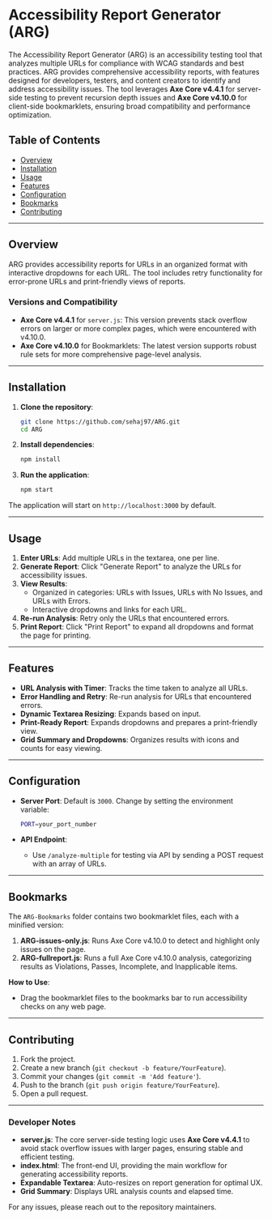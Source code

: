 # Accessibility Report Generator (ARG)

The Accessibility Report Generator (ARG) is an accessibility testing tool that analyzes multiple URLs for compliance with WCAG standards and best practices. ARG provides comprehensive accessibility reports, with features designed for developers, testers, and content creators to identify and address accessibility issues. The tool leverages **Axe Core v4.4.1** for server-side testing to prevent recursion depth issues and **Axe Core v4.10.0** for client-side bookmarklets, ensuring broad compatibility and performance optimization.

## Table of Contents

- [Overview](#overview)
- [Installation](#installation)
- [Usage](#usage)
- [Features](#features)
- [Configuration](#configuration)
- [Bookmarks](#bookmarks)
- [Contributing](#contributing)

---

## Overview

ARG provides accessibility reports for URLs in an organized format with interactive dropdowns for each URL. The tool includes retry functionality for error-prone URLs and print-friendly views of reports.

### Versions and Compatibility

- **Axe Core v4.4.1** for `server.js`: This version prevents stack overflow errors on larger or more complex pages, which were encountered with v4.10.0.
- **Axe Core v4.10.0** for Bookmarklets: The latest version supports robust rule sets for more comprehensive page-level analysis.

---

## Installation

1. **Clone the repository**:

   ```bash
   git clone https://github.com/sehaj97/ARG.git
   cd ARG
   ```

2. **Install dependencies**:

   ```bash
   npm install
   ```

3. **Run the application**:

   ```bash
   npm start
   ```

The application will start on `http://localhost:3000` by default.

---

## Usage

1. **Enter URLs**: Add multiple URLs in the textarea, one per line.
2. **Generate Report**: Click "Generate Report" to analyze the URLs for accessibility issues.
3. **View Results**:
   - Organized in categories: URLs with Issues, URLs with No Issues, and URLs with Errors.
   - Interactive dropdowns and links for each URL.
4. **Re-run Analysis**: Retry only the URLs that encountered errors.
5. **Print Report**: Click "Print Report" to expand all dropdowns and format the page for printing.

---

## Features

- **URL Analysis with Timer**: Tracks the time taken to analyze all URLs.
- **Error Handling and Retry**: Re-run analysis for URLs that encountered errors.
- **Dynamic Textarea Resizing**: Expands based on input.
- **Print-Ready Report**: Expands dropdowns and prepares a print-friendly view.
- **Grid Summary and Dropdowns**: Organizes results with icons and counts for easy viewing.

---

## Configuration

- **Server Port**: Default is `3000`. Change by setting the environment variable:

  ```bash
  PORT=your_port_number
  ```

- **API Endpoint**:
  - Use `/analyze-multiple` for testing via API by sending a POST request with an array of URLs.

---

## Bookmarks

The `ARG-Bookmarks` folder contains two bookmarklet files, each with a minified version:

1. **ARG-issues-only.js**: Runs Axe Core v4.10.0 to detect and highlight only issues on the page.
2. **ARG-fullreport.js**: Runs a full Axe Core v4.10.0 analysis, categorizing results as Violations, Passes, Incomplete, and Inapplicable items.

**How to Use**:

- Drag the bookmarklet files to the bookmarks bar to run accessibility checks on any web page.

---

## Contributing

1. Fork the project.
2. Create a new branch (`git checkout -b feature/YourFeature`).
3. Commit your changes (`git commit -m 'Add feature'`).
4. Push to the branch (`git push origin feature/YourFeature`).
5. Open a pull request.

---

### Developer Notes

- **server.js**: The core server-side testing logic uses **Axe Core v4.4.1** to avoid stack overflow issues with larger pages, ensuring stable and efficient testing.
- **index.html**: The front-end UI, providing the main workflow for generating accessibility reports.
- **Expandable Textarea**: Auto-resizes on report generation for optimal UX.
- **Grid Summary**: Displays URL analysis counts and elapsed time.

For any issues, please reach out to the repository maintainers.
